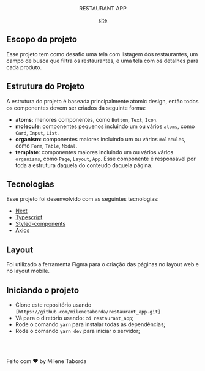 
<div align="center">
  RESTAURANT APP 
  
  [site](https://main.d2r4yumkch0add.amplifyapp.com/)
</div>

##  Escopo do projeto

  Esse projeto tem como desafio uma tela com listagem dos restaurantes, um campo de busca que filtra os restaurantes,  e uma tela com os detalhes para cada produto.

## Estrutura do Projeto

A estrutura do projeto é baseada principalmente atomic design, então todos os componentes devem ser criados da seguinte forma:

- **atoms**: menores componentes, como `Button`, `Text`, `Icon`.
- **molecule**: componentes pequenos incluindo um ou vários `atoms`, como `Card`, `Input`, `List`.
- **organism**: componentes maiores incluindo um ou vários `molecules`, como `Form`, `Table`, `Modal`.
- **template**: componentes maiores incluindo um ou vários vários `organisms`, como `Page`, `Layout`, `App`. Esse componente é responsável por toda a estrutura daquela do conteudo daquela página.

## Tecnologias

Esse projeto foi desenvolvido com as seguintes tecnologias:

- [Next](https://nextjs.org/)
- [Typescript](https://www.typescriptlang.org/docs/)
- [Styled-components](https://styled-components.com/)
- [Axios](https://axios-http.com/)


##  Layout

Foi utilizado a ferramenta Figma para o criação das páginas no layout web e no layout mobile.

##  Iniciando o projeto
- Clone este repositório usando `[https://github.com/milenetaborda/restaurant_app.git]`
- Vá para o diretório usando: `cd restaurant_app`;
- Rode o comando `yarn` para instalar todas as dependências;
- Rode o comando `yarn dev` para iniciar o servidor;

<br /><br />

Feito com ♥ by Milene Taborda
